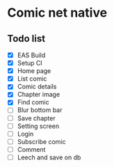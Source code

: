 # Comic net native

## Todo list
- [x] EAS Build
- [x] Setup CI 
- [x] Home page
- [x] List comic
- [x] Comic details
- [x] Chapter image
- [x] Find comic
- [ ] Blur bottom bar
- [ ] Save chapter
- [ ] Setting screen
- [ ] Login
- [ ] Subscribe comic
- [ ] Comment
- [ ] Leech and save on db